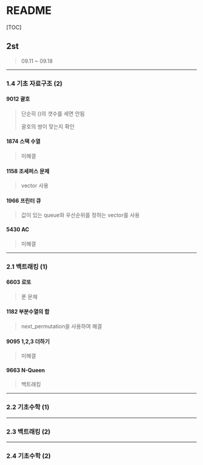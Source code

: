 # README

[TOC]

## 2st



> 09.11 ~ 09.18



---

### 1.4 기초 자료구조 (2)



#### 9012 괄호

> 단순히 ()의 갯수를 세면 안됨
>
> 괄호의 쌍이 맞는지 확인



#### 1874 스택 수열

> 미해결



#### 1158 조세퍼스 문제

> vector 사용



#### 1966 프린터 큐

> 값이 있는 queue와 우선순위를 정하는 vector를 사용



#### 5430 AC

> 미해결





---

### 2.1 백트래킹 (1)



#### 6603 로또

> 푼 문제



#### 1182 부분수열의 합

> next_permutation을 사용하여 해결



#### 9095 1,2,3 더하기

> 미해결



#### 9663 N-Queen

> 백트래킹





---

### 2.2 기초수학 (1)









------

### 2.3 백트래킹 (2)









------

### 2.4 기초수학 (2)



